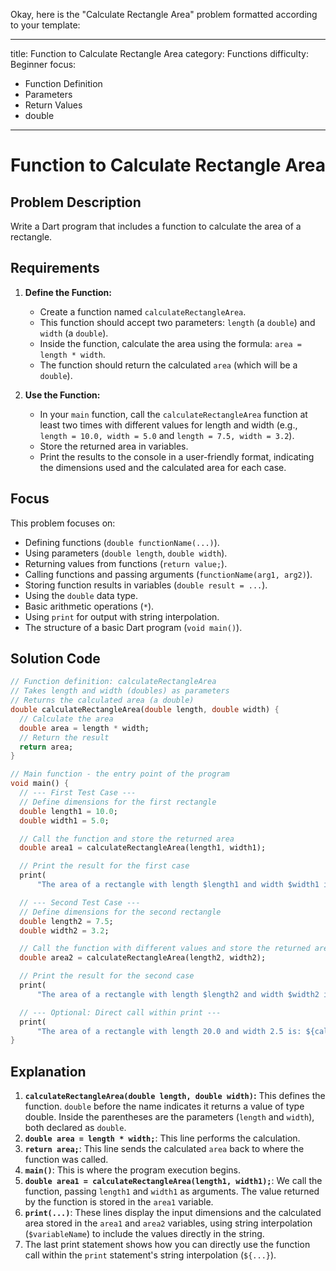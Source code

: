 Okay, here is the "Calculate Rectangle Area" problem formatted according to your template:

---
title: Function to Calculate Rectangle Area
category: Functions
difficulty: Beginner
focus:
  - Function Definition
  - Parameters
  - Return Values
  - double
---

# Function to Calculate Rectangle Area

## Problem Description

Write a Dart program that includes a function to calculate the area of a rectangle.

## Requirements

1.  **Define the Function:**
    *   Create a function named `calculateRectangleArea`.
    *   This function should accept two parameters: `length` (a `double`) and `width` (a `double`).
    *   Inside the function, calculate the area using the formula: `area = length * width`.
    *   The function should return the calculated `area` (which will be a `double`).

2.  **Use the Function:**
    *   In your `main` function, call the `calculateRectangleArea` function at least two times with different values for length and width (e.g., `length = 10.0, width = 5.0` and `length = 7.5, width = 3.2`).
    *   Store the returned area in variables.
    *   Print the results to the console in a user-friendly format, indicating the dimensions used and the calculated area for each case.

## Focus

This problem focuses on:

*   Defining functions (`double functionName(...)`).
*   Using parameters (`double length`, `double width`).
*   Returning values from functions (`return value;`).
*   Calling functions and passing arguments (`functionName(arg1, arg2)`).
*   Storing function results in variables (`double result = ...`).
*   Using the `double` data type.
*   Basic arithmetic operations (`*`).
*   Using `print` for output with string interpolation.
*   The structure of a basic Dart program (`void main()`).

## Solution Code

```dart
// Function definition: calculateRectangleArea
// Takes length and width (doubles) as parameters
// Returns the calculated area (a double)
double calculateRectangleArea(double length, double width) {
  // Calculate the area
  double area = length * width;
  // Return the result
  return area;
}

// Main function - the entry point of the program
void main() {
  // --- First Test Case ---
  // Define dimensions for the first rectangle
  double length1 = 10.0;
  double width1 = 5.0;

  // Call the function and store the returned area
  double area1 = calculateRectangleArea(length1, width1);

  // Print the result for the first case
  print(
      "The area of a rectangle with length $length1 and width $width1 is: $area1");

  // --- Second Test Case ---
  // Define dimensions for the second rectangle
  double length2 = 7.5;
  double width2 = 3.2;

  // Call the function with different values and store the returned area
  double area2 = calculateRectangleArea(length2, width2);

  // Print the result for the second case
  print(
      "The area of a rectangle with length $length2 and width $width2 is: $area2");

  // --- Optional: Direct call within print ---
  print(
      "The area of a rectangle with length 20.0 and width 2.5 is: ${calculateRectangleArea(20.0, 2.5)}");
}
```

## Explanation

1.  **`calculateRectangleArea(double length, double width)`:** This defines the function. `double` before the name indicates it returns a value of type double. Inside the parentheses are the parameters (`length` and `width`), both declared as `double`.
2.  **`double area = length * width;`**: This line performs the calculation.
3.  **`return area;`**: This line sends the calculated `area` back to where the function was called.
4.  **`main()`**: This is where the program execution begins.
5.  **`double area1 = calculateRectangleArea(length1, width1);`**: We call the function, passing `length1` and `width1` as arguments. The value returned by the function is stored in the `area1` variable.
6.  **`print(...)`**: These lines display the input dimensions and the calculated area stored in the `area1` and `area2` variables, using string interpolation (`$variableName`) to include the values directly in the string.
7.  The last print statement shows how you can directly use the function call within the `print` statement's string interpolation (`${...}`).
